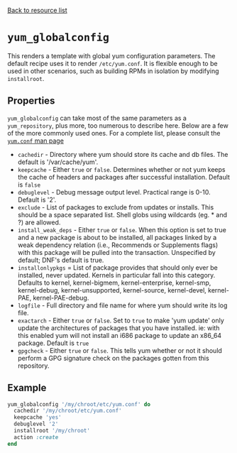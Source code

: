 [Back to resource list](../README.md#Resources)

# `yum_globalconfig`

This renders a template with global yum configuration parameters. The default recipe uses it to render `/etc/yum.conf`. It is flexible enough to be used in other scenarios, such as building RPMs in isolation by modifying `installroot`.

## Properties

`yum_globalconfig` can take most of the same parameters as a `yum_repository`, plus more, too numerous to describe here. Below are a few of the more commonly used ones. For a complete list, please consult the [`yum.conf` man page](http://linux.die.net/man/5/yum.conf)

- `cachedir` - Directory where yum should store its cache and db files. The default is '/var/cache/yum'.
- `keepcache` - Either `true` or `false`. Determines whether or not yum keeps the cache of headers and packages after successful installation. Default is `false`
- `debuglevel` - Debug message output level. Practical range is 0-10\. Default is '2'.
- `exclude` - List of packages to exclude from updates or installs. This should be a space separated list. Shell globs using wildcards (eg. * and ?) are allowed.
- `install_weak_deps` - Either `true` or `false`. When this option is set to true and a new package is about to be installed, all packages linked by a weak dependency relation (i.e., Recommends or Supplements flags) with this package will be pulled into the transaction. Unspecified by default; DNF's default is true.
- `installonlypkgs` = List of package provides that should only ever be installed, never updated. Kernels in particular fall into this category. Defaults to kernel, kernel-bigmem, kernel-enterprise, kernel-smp, kernel-debug, kernel-unsupported, kernel-source, kernel-devel, kernel-PAE, kernel-PAE-debug.
- `logfile` - Full directory and file name for where yum should write its log file.
- `exactarch` - Either `true` or `false`. Set to `true` to make 'yum update' only update the architectures of packages that you have installed. ie: with this enabled yum will not install an i686 package to update an x86_64 package. Default is `true`
- `gpgcheck` - Either `true` or `false`. This tells yum whether or not it should perform a GPG signature check on the packages gotten from this repository.

## Example

```ruby
yum_globalconfig '/my/chroot/etc/yum.conf' do
  cachedir '/my/chroot/etc/yum.conf'
  keepcache 'yes'
  debuglevel '2'
  installroot '/my/chroot'
  action :create
end
```
